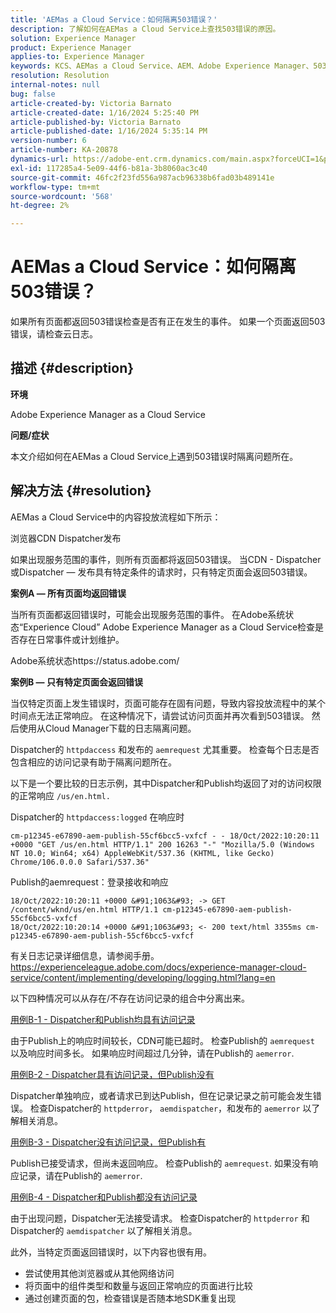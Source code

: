 ```yaml
---
title: 'AEMas a Cloud Service：如何隔离503错误？'
description: 了解如何在AEMas a Cloud Service上查找503错误的原因。
solution: Experience Manager
product: Experience Manager
applies-to: Experience Manager
keywords: KCS、AEMas a Cloud Service、AEM、Adobe Experience Manager、503错误
resolution: Resolution
internal-notes: null
bug: false
article-created-by: Victoria Barnato
article-created-date: 1/16/2024 5:25:40 PM
article-published-by: Victoria Barnato
article-published-date: 1/16/2024 5:35:14 PM
version-number: 6
article-number: KA-20878
dynamics-url: https://adobe-ent.crm.dynamics.com/main.aspx?forceUCI=1&pagetype=entityrecord&etn=knowledgearticle&id=da091843-94b4-ee11-a569-6045bd006704
exl-id: 117285a4-5e09-44f6-b81a-3b8060ac3c40
source-git-commit: 46fc2f23fd556a987acb96338b6fad03b489141e
workflow-type: tm+mt
source-wordcount: '568'
ht-degree: 2%

---
```


# AEMas a Cloud Service：如何隔离503错误？


如果所有页面都返回503错误检查是否有正在发生的事件。 如果一个页面返回503错误，请检查云日志。

## 描述 {#description}


<b>环境</b>

Adobe Experience Manager as a Cloud Service

<b>问题/症状</b>

本文介绍如何在AEMas a Cloud Service上遇到503错误时隔离问题所在。


## 解决方法 {#resolution}


AEMas a Cloud Service中的内容投放流程如下所示：

浏览器CDN Dispatcher发布

如果出现服务范围的事件，则所有页面都将返回503错误。 当CDN - Dispatcher或Dispatcher — 发布具有特定条件的请求时，只有特定页面会返回503错误。

<b>案例A — 所有页面均返回错误</b>

当所有页面都返回错误时，可能会出现服务范围的事件。 在Adobe系统状态“Experience Cloud” Adobe Experience Manager as a Cloud Service检查是否存在日常事件或计划维护。

Adobe系统状态https://status.adobe.com/

<b>案例B — 只有特定页面会返回错误</b>

当仅特定页面上发生错误时，页面可能存在固有问题，导致内容投放流程中的某个时间点无法正常响应。 在这种情况下，请尝试访问页面并再次看到503错误。 然后使用从Cloud Manager下载的日志隔离问题。

Dispatcher的 `httpdaccess` 和发布的 `aemrequest` 尤其重要。 检查每个日志是否包含相应的访问记录有助于隔离问题所在。

以下是一个要比较的日志示例，其中Dispatcher和Publish均返回了对的访问权限的正常响应 `/us/en.html.`

Dispatcher的 `httpdaccess:logged` 在响应时


```
cm-p12345-e67890-aem-publish-55cf6bcc5-vxfcf - - 18/Oct/2022:10:20:11 +0000 "GET /us/en.html HTTP/1.1" 200 16263 "-" "Mozilla/5.0 (Windows NT 10.0; Win64; x64) AppleWebKit/537.36 (KHTML, like Gecko) Chrome/106.0.0.0 Safari/537.36"
```


Publish的aemrequest：登录接收和响应


```
18/Oct/2022:10:20:11 +0000 &#91;1063&#93; -> GET /content/wknd/us/en.html HTTP/1.1 cm-p12345-e67890-aem-publish-55cf6bcc5-vxfcf
18/Oct/2022:10:20:14 +0000 &#91;1063&#93; <- 200 text/html 3355ms cm-p12345-e67890-aem-publish-55cf6bcc5-vxfcf
```


有关日志记录详细信息，请参阅手册。
https://experienceleague.adobe.com/docs/experience-manager-cloud-service/content/implementing/developing/logging.html?lang=en

以下四种情况可以从存在/不存在访问记录的组合中分离出来。

<u>用例B-1 - Dispatcher和Publish均具有访问记录</u>

由于Publish上的响应时间较长，CDN可能已超时。 检查Publish的 `aemrequest` 以及响应时间多长。 如果响应时间超过几分钟，请在Publish的 `aemerror`.

<u>用例B-2 - Dispatcher具有访问记录，但Publish没有</u>

Dispatcher单独响应，或者请求已到达Publish，但在记录记录之前可能会发生错误。 检查Dispatcher的 `httpderror`， `aemdispatcher`，和发布的 `aemerror` 以了解相关消息。

<u>用例B-3 - Dispatcher没有访问记录，但Publish有</u>

Publish已接受请求，但尚未返回响应。 检查Publish的 `aemrequest`. 如果没有响应记录，请在Publish的 `aemerror`.

<u>用例B-4 - Dispatcher和Publish都没有访问记录</u>

由于出现问题，Dispatcher无法接受请求。 检查Dispatcher的 `httpderror` 和Dispatcher的 `aemdispatcher` 以了解相关消息。

此外，当特定页面返回错误时，以下内容也很有用。

- 尝试使用其他浏览器或从其他网络访问
- 将页面中的组件类型和数量与返回正常响应的页面进行比较
- 通过创建页面的包，检查错误是否随本地SDK重复出现
